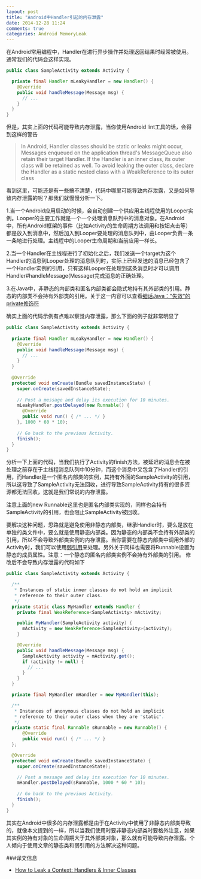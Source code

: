 ```yaml
---
layout: post
title: "Android中Handler引起的内存泄露"
date: 2014-12-28 11:24
comments: true
categories: Android MemoryLeak
---
```

在Android常用编程中，Handler在进行异步操作并处理返回结果时经常被使用。通常我们的代码会这样实现。
```java
public class SampleActivity extends Activity {

  private final Handler mLeakyHandler = new Handler() {
    @Override
    public void handleMessage(Message msg) {
      // ... 
    }
  }
}
```
<!--more-->
但是，其实上面的代码可能导致内存泄露，当你使用Android lint工具的话，会得到这样的警告
>In Android, Handler classes should be static or leaks might occur, Messages enqueued on the application thread's MessageQueue also retain their target Handler. If the Handler is an inner class, its outer class will be retained as well. To avoid leaking the outer class, declare the Handler as a static nested class with a WeakReference to its outer class

看到这里，可能还是有一些搞不清楚，代码中哪里可能导致内存泄露，又是如何导致内存泄露的呢？那我们就慢慢分析一下。

1.当一个Android应用启动的时候，会自动创建一个供应用主线程使用的Looper实例。Looper的主要工作就是一个一个处理消息队列中的消息对象。在Android中，所有Android框架的事件（比如Activity的生命周期方法调用和按钮点击等）都是放入到消息中，然后加入到Looper要处理的消息队列中，由Looper负责一条一条地进行处理。主线程中的Looper生命周期和当前应用一样长。

2.当一个Handler在主线程进行了初始化之后，我们发送一个target为这个Handler的消息到Looper处理的消息队列时，实际上已经发送的消息已经包含了一个Handler实例的引用，只有这样Looper在处理到这条消息时才可以调用Handler#handleMessage(Message)完成消息的正确处理。

3.在Java中，非静态的内部类和匿名内部类都会隐式地持有其外部类的引用。静态的内部类不会持有外部类的引用。关于这一内容可以查看[细话Java："失效"的private修饰符](http://droidyue.com/blog/2014/10/02/the-private-modifier-in-java/)

确实上面的代码示例有点难以察觉内存泄露，那么下面的例子就非常明显了
```java
public class SampleActivity extends Activity {
 
  private final Handler mLeakyHandler = new Handler() {
    @Override
    public void handleMessage(Message msg) {
      // ...
    }
  }
 
  @Override
  protected void onCreate(Bundle savedInstanceState) {
    super.onCreate(savedInstanceState);
 
    // Post a message and delay its execution for 10 minutes.
    mLeakyHandler.postDelayed(new Runnable() {
      @Override
      public void run() { /* ... */ }
    }, 1000 * 60 * 10);
 
    // Go back to the previous Activity.
    finish();
  }
}
```
分析一下上面的代码，当我们执行了Activity的finish方法，被延迟的消息会在被处理之前存在于主线程消息队列中10分钟，而这个消息中又包含了Handler的引用，而Handler是一个匿名内部类的实例，其持有外面的SampleActivity的引用，所以这导致了SampleActivity无法回收，进行导致SampleActivity持有的很多资源都无法回收，这就是我们常说的内存泄露。

注意上面的new Runnable这里也是匿名内部类实现的，同样也会持有SampleActivity的引用，也会阻止SampleActivity被回收。

要解决这种问题，思路就是避免使用非静态内部类，继承Handler时，要么是放在单独的类文件中，要么就是使用静态内部类。因为静态的内部类不会持有外部类的引用，所以不会导致外部类实例的内存泄露。当你需要在静态内部类中调用外部的Activity时，我们可以使用[弱引用](http://droidyue.com/blog/2014/10/12/understanding-weakreference-in-java/)来处理。另外关于同样也需要将Runnable设置为静态的成员属性。注意：一个静态的匿名内部类实例不会持有外部类的引用。 
修改后不会导致内存泄露的代码如下

```java
public class SampleActivity extends Activity {

  /**
   * Instances of static inner classes do not hold an implicit
   * reference to their outer class.
   */
  private static class MyHandler extends Handler {
    private final WeakReference<SampleActivity> mActivity;

    public MyHandler(SampleActivity activity) {
      mActivity = new WeakReference<SampleActivity>(activity);
    }

    @Override
    public void handleMessage(Message msg) {
      SampleActivity activity = mActivity.get();
      if (activity != null) {
        // ...
      }
    }
  }

  private final MyHandler mHandler = new MyHandler(this);

  /**
   * Instances of anonymous classes do not hold an implicit
   * reference to their outer class when they are "static".
   */
  private static final Runnable sRunnable = new Runnable() {
      @Override
      public void run() { /* ... */ }
  };

  @Override
  protected void onCreate(Bundle savedInstanceState) {
    super.onCreate(savedInstanceState);

    // Post a message and delay its execution for 10 minutes.
    mHandler.postDelayed(sRunnable, 1000 * 60 * 10);
    
    // Go back to the previous Activity.
    finish();
  }
}
```

其实在Android中很多的内存泄露都是由于在Activity中使用了非静态内部类导致的，就像本文提到的一样，所以当我们使用时要非静态内部类时要格外注意，如果其实例的持有对象的生命周期大于其外部类对象，那么就有可能导致内存泄露。个人倾向于使用文章的静态类和弱引用的方法解决这种问题。

###译文信息
  * [How to Leak a Context: Handlers & Inner Classes](http://www.androiddesignpatterns.com/2013/01/inner-class-handler-memory-leak.html)
